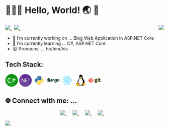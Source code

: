 # 👨🏻‍💻 Hello, World! 🌏 👋

<p> 
	<a target="_blank" href="mailto:gauravag.1005@gmail.com">
		<img src="https://img.shields.io/badge/Gmail-gauravag.1005%40gmail.com-d14836?style=social&logo=gmail" />
	</a>&nbsp;
	<a target="_blank" href="https://wa.me/917477036124">
		<img src="https://img.shields.io/badge/WhatsApp-%2B91--7477036124-25d366?style=social&logo=whatsapp" />
	</a>&nbsp;
	<img src="https://komarev.com/ghpvc/?username=thegauravagrawal&color=brightgreen" align="right"/>
</p>

- 🔭 I’m currently working on ... Blog Web Application in ASP.NET Core
- 🌱 I’m currently learning ... C#, ASP.NET Core
- 😄 Pronouns: ... he/him/his

## Tech Stack:
<p>
	<img height="40" src="https://raw.githubusercontent.com/github/explore/80688e429a7d4ef2fca1e82350fe8e3517d3494d/topics/csharp/csharp.png"/>
	<img height="40" src="https://raw.githubusercontent.com/github/explore/93d8a67084f94b2a444e510199a6e7622e5b09a3/topics/dotnet/dotnet.png"/>
	<img height="40" src="https://raw.githubusercontent.com/github/explore/80688e429a7d4ef2fca1e82350fe8e3517d3494d/topics/python/python.png"/>
	<img height="40" src="https://raw.githubusercontent.com/github/explore/80688e429a7d4ef2fca1e82350fe8e3517d3494d/topics/django/django.png"/>
	<img height="40" src="https://raw.githubusercontent.com/github/explore/80688e429a7d4ef2fca1e82350fe8e3517d3494d/topics/react/react.png"/>
	<img height="40" src="https://raw.githubusercontent.com/github/explore/80688e429a7d4ef2fca1e82350fe8e3517d3494d/topics/linux/linux.png"/>
	<img height="40" src="https://raw.githubusercontent.com/github/explore/80688e429a7d4ef2fca1e82350fe8e3517d3494d/topics/git/git.png"/>
</p> 

## 🌐 Connect with me: ...
<p align="center">	
	<a href="https://www.facebook.com/gaurav.ag05">
		<img src="https://img.shields.io/badge/facebook-%231877F2.svg?&style=for-the-badge&logo=facebook&logoColor=white" />
	</a>&nbsp;&nbsp;&nbsp;&nbsp;
	<a href="https://www.instagram.com/__gauravagrawal">
		<img src="https://img.shields.io/badge/instagram-%23E4405F.svg?&style=for-the-badge&logo=instagram&logoColor=white" />
	</a>&nbsp;&nbsp;&nbsp;&nbsp;
	<a href="https://www.linkedin.com/in/--gauravagrawal">
		<img src="https://img.shields.io/badge/linkedin-%230077B5.svg?&style=for-the-badge&logo=linkedin&logoColor=white" />
	</a>&nbsp;&nbsp;&nbsp;&nbsp;
	<a href="https://twitter.com/__gauravagrwal">
		<img src="https://img.shields.io/badge/twitter-%231DA1F2.svg?&style=for-the-badge&logo=twitter&logoColor=white" />
	</a>&nbsp;&nbsp;&nbsp;&nbsp;
</p>

<img width="400px" align="left" src="https://github-readme-stats.vercel.app/api/top-langs/?username=gauravagrwal&hide=html&layout=compact&theme=tokyonight" />
